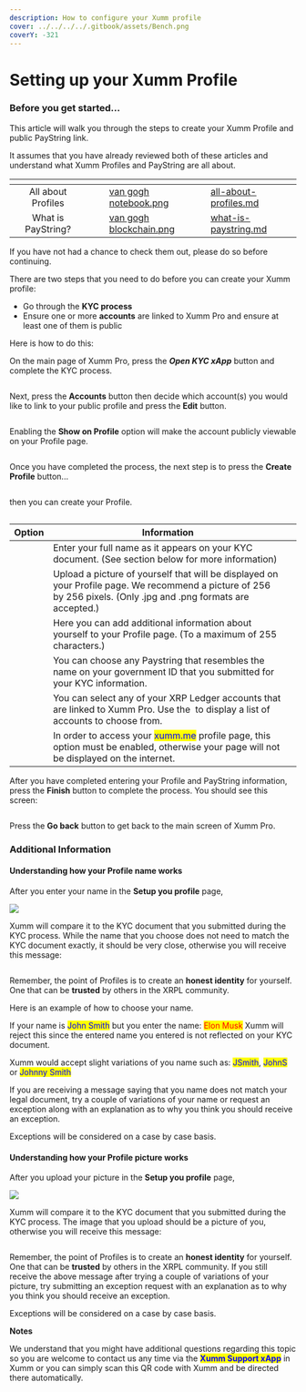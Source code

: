 ```yaml
---
description: How to configure your Xumm profile
cover: ../../../../.gitbook/assets/Bench.png
coverY: -321
---
```


# Setting up your Xumm Profile

### Before you get started...

This article will walk you through the steps to create your Xumm Profile and public PayString link.

It assumes that you have already reviewed both of these articles and understand what Xumm Profiles and PayString are all about.&#x20;

<table data-view="cards"><thead><tr><th align="center"></th><th data-hidden></th><th data-hidden></th><th data-hidden data-card-cover data-type="files"></th><th data-hidden data-card-target data-type="content-ref"></th></tr></thead><tbody><tr><td align="center">All about Profiles</td><td></td><td></td><td><a href="../../../../.gitbook/assets/van gogh notebook.png">van gogh notebook.png</a></td><td><a href="all-about-profiles.md">all-about-profiles.md</a></td></tr><tr><td align="center">What is PayString?</td><td></td><td></td><td><a href="../../../../.gitbook/assets/van gogh blockchain.png">van gogh blockchain.png</a></td><td><a href="what-is-paystring.md">what-is-paystring.md</a></td></tr></tbody></table>

If you have not had a chance to check them out, please do so before continuing.&#x20;

There are two steps that you need to do before you can create your Xumm profile:

* Go through the **KYC process**
* Ensure one or more **accounts** are linked to Xumm Pro and ensure at least one of them is public

Here is how to do this:

On the main page of Xumm Pro, press the _**Open KYC xApp**_ button and complete the KYC process.&#x20;

<figure><img src="../../../../.gitbook/assets/Profiles - KYC Button.png" alt=""><figcaption></figcaption></figure>

Next, press the **Accounts** button then decide which account(s) you would like to link to your public profile and press the **Edit** button.

<figure><img src="../../../../.gitbook/assets/Accounts button in Pro.png" alt=""><figcaption></figcaption></figure>

Enabling the **Show on Profile** option will make the account publicly viewable on your Profile page.

<figure><img src="../../../../.gitbook/assets/Profiles - Accounting Settings.png" alt=""><figcaption></figcaption></figure>

Once you have completed the process, the next step is to press the **Create Profile** button...

<figure><img src="../../../../.gitbook/assets/Create Profile button (1).png" alt=""><figcaption></figcaption></figure>

then you can create your Profile.

<figure><img src="../../../../.gitbook/assets/Profiles - Setup.png" alt=""><figcaption></figcaption></figure>



<table><thead><tr><th>Option</th><th width="417.3333333333333">Information</th><th data-hidden></th></tr></thead><tbody><tr><td><img src="../../../../.gitbook/assets/image (13).png" alt=""></td><td>Enter your full name as it appears on your KYC document. (See section below for more information)</td><td></td></tr><tr><td><img src="../../../../.gitbook/assets/image (3) (1) (2) (1).png" alt=""></td><td>Upload a picture of yourself that will be displayed on your Profile page. We recommend a picture of 256 by 256 pixels. (Only .jpg and .png formats are accepted.)</td><td></td></tr><tr><td><img src="../../../../.gitbook/assets/image (2) (4).png" alt="" data-size="original"></td><td>Here you can add additional information about yourself to your Profile page. (To a maximum of 255 characters.)</td><td></td></tr><tr><td><img src="../../../../.gitbook/assets/image (1) (2) (2).png" alt=""></td><td>You can choose any Paystring that resembles the name on your government ID that you submitted for your KYC information.</td><td></td></tr><tr><td><img src="../../../../.gitbook/assets/image (4) (2).png" alt=""></td><td>You can select any of your XRP Ledger accounts that are linked to Xumm Pro. Use the <img src="../../../../.gitbook/assets/image (6) (2) (1).png" alt="" data-size="line"> to display a list of accounts to choose from.</td><td></td></tr><tr><td><img src="../../../../.gitbook/assets/image (14).png" alt=""></td><td>In order to access your <mark style="color:blue;">xumm.me</mark> profile page, this option must be enabled, otherwise your page will not be displayed on the internet.</td><td></td></tr></tbody></table>

After you have completed entering your Profile and PayString information, press the **Finish** button to complete the process. You should see this screen:

<figure><img src="../../../../.gitbook/assets/Profiles - Congratulations.png" alt=""><figcaption></figcaption></figure>

Press the **Go back** button to get back to the main screen of Xumm Pro.



### Additional Information

#### Understanding how your Profile name works

After you enter your name in the **Setup you profile** page,

![](<../../../../.gitbook/assets/image (3) (2) (1).png>)

Xumm will compare it to the KYC document that you submitted during the KYC process. While the name that you choose does not need to match the KYC document exactly, it should be very close, otherwise you will receive this message:

<figure><img src="../../../../.gitbook/assets/Request an exception.png" alt=""><figcaption></figcaption></figure>

Remember, the point of Profiles is to create an **honest identity** for yourself. One that can be **trusted** by others in the XRPL community.&#x20;

Here is an example of how to choose your name.

If your name is <mark style="color:blue;">John Smith</mark> but you enter the name: <mark style="color:red;">Elon Musk</mark> Xumm will reject this since the entered name you entered is not reflected on your KYC document.

Xumm would accept slight variations of you name such as: <mark style="color:blue;">JSmith</mark>, <mark style="color:blue;">JohnS</mark> or <mark style="color:blue;">Johnny Smith</mark>

If you are receiving a message saying that you name does not match your legal document, try a couple of variations of your name or request an exception along with an explanation as to why you think you should receive an exception.

Exceptions will be considered on a case by case basis.

#### Understanding how your Profile picture works

After you upload your picture in the **Setup you profile** page,

![](<../../../../.gitbook/assets/image (1) (1) (1) (1).png>)

Xumm will compare it to the KYC document that you submitted during the KYC process. The image that you upload should be a picture of you, otherwise you will receive this message:

<figure><img src="../../../../.gitbook/assets/Profile Picture - Error-1.png" alt=""><figcaption></figcaption></figure>

Remember, the point of Profiles is to create an **honest identity** for yourself. One that can be **trusted** by others in the XRPL community. If you still receive the above message after trying a couple of variations of your picture, try submitting an exception request with an explanation as to why you think you should receive an exception.

Exceptions will be considered on a case by case basis.



**Notes**

We understand that you might have additional questions regarding this topic so you are welcome to contact us any time via the <mark style="color:blue;">**Xumm Support xApp**</mark> in Xumm or you can simply scan this QR code with Xumm and be directed there automatically.

<figure><img src="../../../../.gitbook/assets/Support banner Xumm.png" alt=""><figcaption></figcaption></figure>

